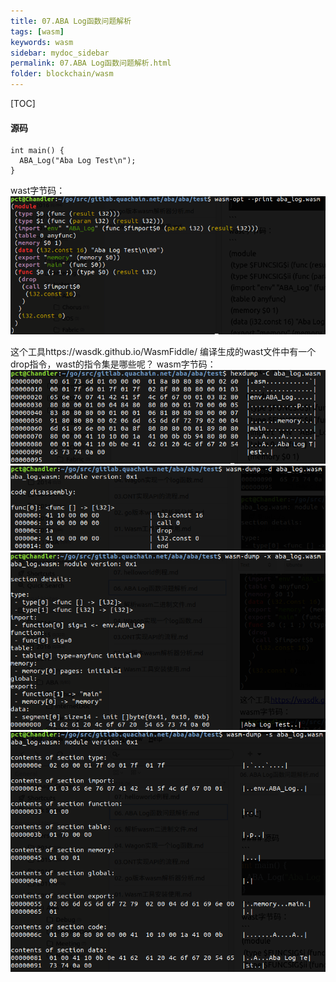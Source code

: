 ```yaml
---
title: 07.ABA Log函数问题解析
tags: [wasm]
keywords: wasm
sidebar: mydoc_sidebar
permalink: 07.ABA Log函数问题解析.html
folder: blockchain/wasm
---
```


[TOC]

#### 源码
```
int main() {
  ABA_Log("Aba Log Test\n");
}
```
wast字节码：
![07-1](./images/blockchain/wasm/07-01.png)

这个工具https://wasdk.github.io/WasmFiddle/ 编译生成的wast文件中有一个drop指令，wast的指令集是哪些呢？
wasm字节码：
![07-1](./images/blockchain/wasm/07-02.png)
![07-1](./images/blockchain/wasm/07-03.png)
![07-1](./images/blockchain/wasm/07-04.png)
![07-1](./images/blockchain/wasm/07-05.png)






















